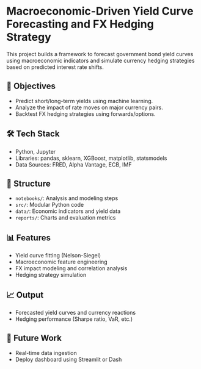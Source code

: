 # Macroeconomic-Driven Yield Curve Forecasting and FX Hedging Strategy

This project builds a framework to forecast government bond yield curves using macroeconomic indicators
and simulate currency hedging strategies based on predicted interest rate shifts.

## 📌 Objectives
- Predict short/long-term yields using machine learning.
- Analyze the impact of rate moves on major currency pairs.
- Backtest FX hedging strategies using forwards/options.

## 🛠️ Tech Stack
- Python, Jupyter
- Libraries: pandas, sklearn, XGBoost, matplotlib, statsmodels
- Data Sources: FRED, Alpha Vantage, ECB, IMF

## 📁 Structure
- `notebooks/`: Analysis and modeling steps
- `src/`: Modular Python code
- `data/`: Economic indicators and yield data
- `reports/`: Charts and evaluation metrics

## 📊 Features
- Yield curve fitting (Nelson-Siegel)
- Macroeconomic feature engineering
- FX impact modeling and correlation analysis
- Hedging strategy simulation

## 📈 Output
- Forecasted yield curves and currency reactions
- Hedging performance (Sharpe ratio, VaR, etc.)

## 🚀 Future Work
- Real-time data ingestion
- Deploy dashboard using Streamlit or Dash


